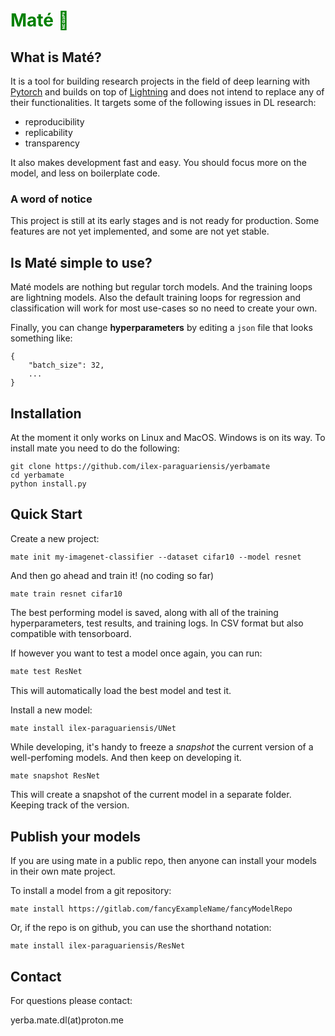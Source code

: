 <h1 style="color:green"><span style="color:green">Maté 🧉</span></h1>

## What is Maté?
It is a tool for building research projects in the field of deep learning with [Pytorch](https://pytorch.org/) and builds on top of [Lightning](https://www.pytorchlightning.ai/) and does not intend to replace any of their functionalities. It targets some of the following issues in DL research:

- reproducibility
- replicability
- transparency

It also makes development fast and easy. You should focus more on the model, and less on boilerplate code.

### A word of notice
This project is still at its early stages and is not ready for production. Some features are not yet implemented, and some are not yet stable.


## Is Maté simple to use?
Maté models are nothing but regular torch models. And the training loops are lightning models. Also the default training loops for regression and classification will work for most use-cases so no need to create your own.

Finally, you can change **hyperparameters** by editing a `json` file that looks something like:
```
{
	"batch_size": 32,
	...
}
```

## Installation

At the moment it only works on Linux and MacOS. Windows is on its way. To install mate you need to do the following:
```
git clone https://github.com/ilex-paraguariensis/yerbamate 
cd yerbamate
python install.py
```

## Quick Start
Create a new project:
```
mate init my-imagenet-classifier --dataset cifar10 --model resnet
```
And then go ahead and train it! (no coding so far)
```
mate train resnet cifar10 
```
The best performing model is saved, along with all of the training hyperparameters, test results, and training logs. In CSV format but also compatible with tensorboard.


If however you want to test a model once again, you can run:
```bash
mate test ResNet
```
This will automatically load the best model and test it.


Install a new model:
```bash
mate install ilex-paraguariensis/UNet
```


While developing, it's handy to freeze a *snapshot* the current version of a well-perfoming models. And then keep on developing it.
```
mate snapshot ResNet
```
This will create a snapshot of the current model in a separate folder. Keeping track of the version.

## Publish your models
If you are using mate in a public repo, then anyone can install your models in their own mate project.


To install a model from a git repository:
```
mate install https://gitlab.com/fancyExampleName/fancyModelRepo
````
Or, if the repo is on github, you can use the shorthand notation:

```
mate install ilex-paraguariensis/ResNet 
```

## Contact

For questions please contact:

yerba.mate.dl(at)proton.me
